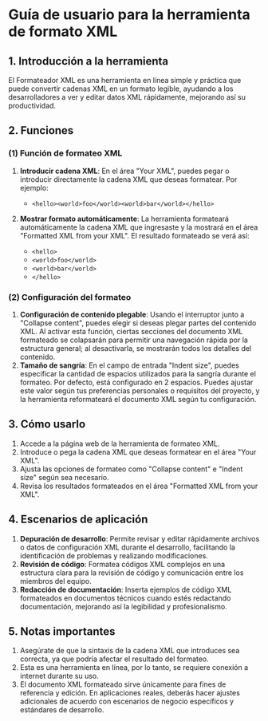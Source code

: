 # Guía de usuario para la herramienta de formato XML

## 1. Introducción a la herramienta

El Formateador XML es una herramienta en línea simple y práctica que puede convertir cadenas XML en un formato legible, ayudando a los desarrolladores a ver y editar datos XML rápidamente, mejorando así su productividad.

## 2. Funciones

### (1) Función de formateo XML

1. **Introducir cadena XML**: En el área "Your XML", puedes pegar o introducir directamente la cadena XML que deseas formatear. Por ejemplo:
   * `<hello><world>foo</world><world>bar</world></hello>`

2. **Mostrar formato automáticamente**: La herramienta formateará automáticamente la cadena XML que ingresaste y la mostrará en el área "Formatted XML from your XML". El resultado formateado se verá así:
   * `<hello>`
   * `<world>foo</world>`
   * `<world>bar</world>`
   * `</hello>`

### (2) Configuración del formateo

1. **Configuración de contenido plegable**: Usando el interruptor junto a "Collapse content", puedes elegir si deseas plegar partes del contenido XML. Al activar esta función, ciertas secciones del documento XML formateado se colapsarán para permitir una navegación rápida por la estructura general; al desactivarla, se mostrarán todos los detalles del contenido.
2. **Tamaño de sangría**: En el campo de entrada "Indent size", puedes especificar la cantidad de espacios utilizados para la sangría durante el formateo. Por defecto, está configurado en 2 espacios. Puedes ajustar este valor según tus preferencias personales o requisitos del proyecto, y la herramienta reformateará el documento XML según tu configuración.

## 3. Cómo usarlo

1. Accede a la página web de la herramienta de formateo XML.
2. Introduce o pega la cadena XML que deseas formatear en el área "Your XML".
3. Ajusta las opciones de formateo como "Collapse content" e "Indent size" según sea necesario.
4. Revisa los resultados formateados en el área "Formatted XML from your XML".

## 4. Escenarios de aplicación

1. **Depuración de desarrollo**: Permite revisar y editar rápidamente archivos o datos de configuración XML durante el desarrollo, facilitando la identificación de problemas y realizando modificaciones.
2. **Revisión de código**: Formatea códigos XML complejos en una estructura clara para la revisión de código y comunicación entre los miembros del equipo.
3. **Redacción de documentación**: Inserta ejemplos de código XML formateados en documentos técnicos cuando estés redactando documentación, mejorando así la legibilidad y profesionalismo.

## 5. Notas importantes

1. Asegúrate de que la sintaxis de la cadena XML que introduces sea correcta, ya que podría afectar el resultado del formateo.
2. Esta es una herramienta en línea, por lo tanto, se requiere conexión a internet durante su uso.
3. El documento XML formateado sirve únicamente para fines de referencia y edición. En aplicaciones reales, deberás hacer ajustes adicionales de acuerdo con escenarios de negocio específicos y estándares de desarrollo.